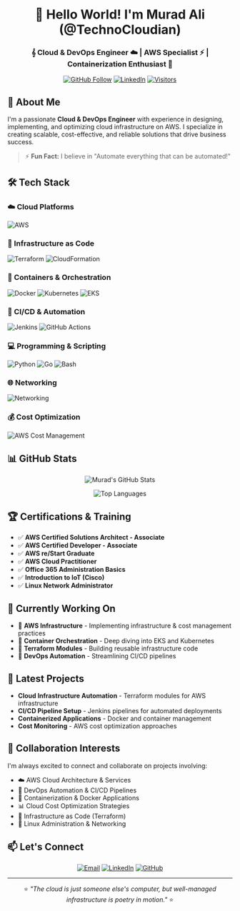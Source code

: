 <div align="center">
  
# 👋 Hello World! I'm Murad Ali (@TechnoCloudian)

### 𝄞 Cloud & DevOps Engineer ☁️ | AWS Specialist ⚡ | Containerization Enthusiast 🐳

[![GitHub Follow](https://img.shields.io/github/followers/TechnoCloudian?label=Follow&style=social)](https://github.com/TechnoCloudian)
[![LinkedIn](https://img.shields.io/badge/LinkedIn-Connect-blue?logo=linkedin)](https://www.linkedin.com/in/engr-ali-murad/)
[![Visitors](https://komarev.com/ghpvc/?username=TechnoCloudian&label=Profile%20Views&color=0e75b6&style=flat)](https://github.com/TechnoCloudian)

</div>

## 🚀 About Me

I'm a passionate **Cloud & DevOps Engineer** with experience in designing, implementing, and optimizing cloud infrastructure on AWS. I specialize in creating scalable, cost-effective, and reliable solutions that drive business success.

> ⚡ **Fun Fact:** I believe in "Automate everything that can be automated!"

## 🛠️ Tech Stack

### ☁️ Cloud Platforms
![AWS](https://img.shields.io/badge/AWS-Proficient-FF9900?logo=amazonaws&logoColor=white)

### 🔧 Infrastructure as Code
![Terraform](https://img.shields.io/badge/Terraform-Intermediate-7B42BC?logo=terraform)
![CloudFormation](https://img.shields.io/badge/CloudFormation-Intermediate-FF9900)

### 🐳 Containers & Orchestration
![Docker](https://img.shields.io/badge/Docker-Intermediate-2496ED?logo=docker&logoColor=white)
![Kubernetes](https://img.shields.io/badge/Kubernetes-Intermediate-326CE5?logo=kubernetes&logoColor=white)
![EKS](https://img.shields.io/badge/EKS%2FECS-Intermediate-FF9900)

### 🔄 CI/CD & Automation
![Jenkins](https://img.shields.io/badge/Jenkins-Intermediate-D24939?logo=jenkins&logoColor=white)
![GitHub Actions](https://img.shields.io/badge/GitHub%20Actions-Beginner-2088FF?logo=githubactions&logoColor=white)

### 💻 Programming & Scripting
![Python](https://img.shields.io/badge/Python-Intermediate-3776AB?logo=python&logoColor=white)
![Go](https://img.shields.io/badge/Go-Beginner-00ADD8?logo=go&logoColor=white)
![Bash](https://img.shields.io/badge/Bash-Intermediate-4EAA25?logo=gnubash&logoColor=white)

### 🌐 Networking
![Networking](https://img.shields.io/badge/Networking-Intermediate-2D2F48?logo=cisco&logoColor=white)

### 💰 Cost Optimization
![AWS Cost Management](https://img.shields.io/badge/AWS%20Cost%20Management-Intermediate-FF9900)

## 📊 GitHub Stats

<div align="center">
  
![Murad's GitHub Stats](https://github-readme-stats.vercel.app/api?username=TechnoCloudian&show_icons=true&count_private=true&hide_title=true&theme=radical)

![Top Languages](https://github-readme-stats.vercel.app/api/top-langs/?username=TechnoCloudian&layout=compact&theme=radical&hide_border=true)

</div>

## 🏆 Certifications & Training

- ✅ **AWS Certified Solutions Architect - Associate**
- ✅ **AWS Certified Developer - Associate** 
- ✅ **AWS re/Start Graduate**
- ✅ **AWS Cloud Practitioner**
- ✅ **Office 365 Administration Basics**
- ✅ **Introduction to IoT (Cisco)**
- ✅ **Linux Network Administrator**

## 🎯 Currently Working On

- 🔭 **AWS Infrastructure** - Implementing infrastructure & cost management practices
- 🌱 **Container Orchestration** - Deep diving into EKS and Kubernetes
- 👯 **Terraform Modules** - Building reusable infrastructure code
- 🤔 **DevOps Automation** - Streamlining CI/CD pipelines

## 📝 Latest Projects

- **Cloud Infrastructure Automation** - Terraform modules for AWS infrastructure
- **CI/CD Pipeline Setup** - Jenkins pipelines for automated deployments
- **Containerized Applications** - Docker and container management
- **Cost Monitoring** - AWS cost optimization approaches

## 🤝 Collaboration Interests

I'm always excited to connect and collaborate on projects involving:

- ☁️ AWS Cloud Architecture & Services
- 🔄 DevOps Automation & CI/CD Pipelines
- 🐳 Containerization & Docker Applications
- 📊 Cloud Cost Optimization Strategies
- 🔧 Infrastructure as Code (Terraform)
- 🐧 Linux Administration & Networking

## 📫 Let's Connect

<div align="center">

[![Email](https://img.shields.io/badge/Email-muac08@gmail.com-D14836?logo=gmail)](mailto:muac08@gmail.com)
[![LinkedIn](https://img.shields.io/badge/LinkedIn-Engr.%20Ali%20Murad-0A66C2?logo=linkedin)](https://www.linkedin.com/in/engr-ali-murad/)
[![GitHub](https://img.shields.io/badge/GitHub-TechnoCloudian-181717?logo=github)](https://github.com/TechnoCloudian)

</div>

---

<div align="center">

⭐ *"The cloud is just someone else's computer, but well-managed infrastructure is poetry in motion."* ⭐

</div>
